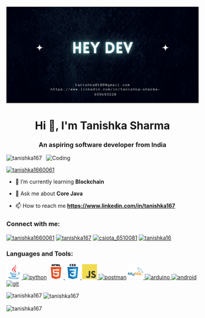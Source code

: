 [![MasterHead](https://github.com/tanishka167/tanishka167/blob/main/banner-github.png)](https://github.com/tanishka167/tanishka167/blob/main/banner-github.png) 

<h1 align="center">Hi 👋, I'm Tanishka Sharma</h1>
<h3 align="center">An aspiring software developer from India</h3>
<img align="right" alt="Coding" width="400" src="https://img.freepik.com/premium-vector/asian-woman-working-laptop-woman-it-developer-programming-code-freelance-remote-working_254685-2375.jpg">



<p align="left"> <img src="https://komarev.com/ghpvc/?username=tanishka167&label=Profile%20views&color=0e75b6&style=flat" alt="tanishka167" /> </p>

<p align="left"> <a href="https://twitter.com/tanishka1660061" target="blank"><img src="https://img.shields.io/twitter/follow/tanishka1660061?logo=twitter&style=for-the-badge" alt="tanishka1660061" /></a> </p>

- 🌱 I’m currently learning **Blockchain**

- 💬 Ask me about **Core Java**

- 📫 How to reach me **https://www.linkedin.com/in/tanishka167**

<h3 align="left">Connect with me:</h3>
<p align="left">
<a href="https://twitter.com/tanishka1660061" target="blank"><img align="center" src="https://raw.githubusercontent.com/rahuldkjain/github-profile-readme-generator/master/src/images/icons/Social/twitter.svg" alt="tanishka1660061" height="30" width="40" /></a>
<a href="https://www.linkedin.com/in/tanishka167" target="blank"><img align="center" src="https://raw.githubusercontent.com/rahuldkjain/github-profile-readme-generator/master/src/images/icons/Social/linked-in-alt.svg" alt="tanishka167" height="30" width="40" /></a>
<a href="https://www.hackerrank.com/csiota_6510081" target="blank"><img align="center" src="https://raw.githubusercontent.com/rahuldkjain/github-profile-readme-generator/master/src/images/icons/Social/hackerrank.svg" alt="csiota_6510081" height="30" width="40" /></a>
<a href="https://www.leetcode.com/tanishka16" target="blank"><img align="center" src="https://raw.githubusercontent.com/rahuldkjain/github-profile-readme-generator/master/src/images/icons/Social/leet-code.svg" alt="tanishka16" height="30" width="40" /></a>
</p>

<h3 align="left">Languages and Tools:</h3>
<p align="left">
<a href="https://www.java.com" target="_blank" rel="noreferrer"> <img src="https://raw.githubusercontent.com/devicons/devicon/master/icons/java/java-original.svg" alt="java" width="40" height="40"/> </a>
<a href="https://www.python.org/about/gettingstarted/" target="_blank" rel="noreferrer"><img src="https://cdn.jsdelivr.net/gh/devicons/devicon@latest/icons/python/python-original.svg" alt="python" width="40px" height="40px" /></a>
<a href="https://www.w3.org/html/" target="_blank" rel="noreferrer"> <img src="https://raw.githubusercontent.com/devicons/devicon/master/icons/html5/html5-original-wordmark.svg" alt="html5" width="40" height="40"/> </a>
<a href="https://www.w3schools.com/css/" target="_blank" rel="noreferrer"> <img src="https://raw.githubusercontent.com/devicons/devicon/master/icons/css3/css3-original-wordmark.svg" alt="css3" width="40" height="40"/> </a> 
<a href="https://developer.mozilla.org/en-US/docs/Web/JavaScript" target="_blank" rel="noreferrer"> <img src="https://raw.githubusercontent.com/devicons/devicon/master/icons/javascript/javascript-original.svg" alt="javascript" width="40" height="40"/> </a>
<a href="https://academy.postman.com/introduction-to-postman" target="_blank" rel="noreferrer"><img src="https://raw.githubusercontent.com/GSSoC24/Postman-Challenge/main/docs/assets/Postman%20White.png" alt="postman" width="40px" height="40px" /></a>
<a href="https://www.mysql.com/" target="_blank" rel="noreferrer"> <img src="https://raw.githubusercontent.com/devicons/devicon/master/icons/mysql/mysql-original-wordmark.svg" alt="mysql" width="40" height="40"/> </a> 
<a href="https://www.arduino.cc/" target="_blank" rel="noreferrer"> <img src="https://cdn.worldvectorlogo.com/logos/arduino-1.svg" alt="arduino" width="40" height="40"/> </a>
<a href="https://developer.android.com/get-started/overview" target="_blank" rel="noreferrer"><img src="https://cdn.jsdelivr.net/gh/devicons/devicon@latest/icons/android/android-original.svg" alt="android" width="40px" height="40px" /></a>
<a href="https://git-scm.com/" target="_blank" rel="noreferrer"> <img src="https://www.vectorlogo.zone/logos/git-scm/git-scm-icon.svg" alt="git" width="40" height="40"/> </a>
<p><img align="left" src="https://github-readme-stats.vercel.app/api/top-langs?username=tanishka167&show_icons=true&locale=en&layout=compact" alt="tanishka167" /></p>

<p>&nbsp;<img align="center" src="https://github-readme-stats.vercel.app/api?username=tanishka167&show_icons=true&locale=en" alt="tanishka167" /></p>
<p><img align="center" src="https://github-readme-streak-stats.herokuapp.com/?user=tanishka167&" alt="tanishka167" /></p>
